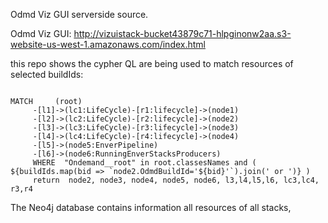 Odmd Viz GUI serverside source.

Odmd Viz GUI: http://vizuistack-bucket43879c71-hlpginonw2aa.s3-website-us-west-1.amazonaws.com/index.html


this repo shows the cypher QL are being used to match resources of selected buildIds:

```

MATCH     (root)
     -[l1]->(lc1:LifeCycle)-[r1:lifecycle]->(node1)
     -[l2]->(lc2:LifeCycle)-[r2:lifecycle]->(node2)
     -[l3]->(lc3:LifeCycle)-[r3:lifecycle]->(node3)
     -[l4]->(lc4:LifeCycle)-[r4:lifecycle]->(node4)
     -[l5]->(node5:EnverPipeline)
     -[l6]->(node6:RunningEnverStacksProducers)
     WHERE  "Ondemand__root" in root.classesNames and ( ${buildIds.map(bid => `node2.OdmdBuildId='${bid}'`).join(' or ')} )
     return  node2, node3, node4, node5, node6, l3,l4,l5,l6, lc3,lc4, r3,r4
```

The Neo4j  database contains information all resources of all stacks, 
